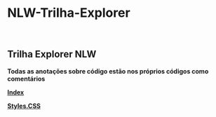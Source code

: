 # NLW-Trilha-Explorer

&nbsp;
## Trilha Explorer NLW

**Todas as anotações sobre código estão nos próprios códigos como comentários**

[**Index**](https://github.com/ngadev23/NLW-Trilha-Explorer/blob/main/index.html)

[**Styles.CSS**](https://github.com/ngadev23/NLW-Trilha-Explorer/blob/main/styles.css)


